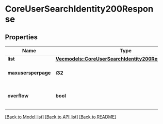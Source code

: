 # CoreUserSearchIdentity200Response

## Properties

Name | Type | Description | Notes
------------ | ------------- | ------------- | -------------
**list** | [**Vec<models::CoreUserSearchIdentity200ResponseListInner>**](core_user_search_identity_200_response_list_inner.md) |  | 
**maxusersperpage** | **i32** | Configured maximum users per page. | [default to null]
**overflow** | **bool** | Were there more records than maxusersperpage found? | [default to null]

[[Back to Model list]](../README.md#documentation-for-models) [[Back to API list]](../README.md#documentation-for-api-endpoints) [[Back to README]](../README.md)


